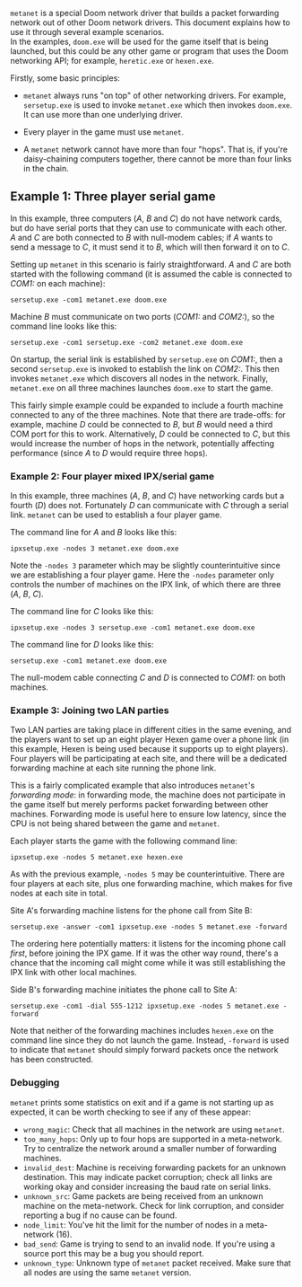 `metanet` is a special Doom network driver that builds a packet forwarding
network out of other Doom network drivers. This document explains how to
use it through several example scenarios.  
In the examples, `doom.exe` will be used for the game itself that is being
launched, but this could be any other game or program that uses the Doom
networking API; for example, `heretic.exe` or  `hexen.exe`.

Firstly, some basic principles:

* `metanet` always runs "on top" of other networking drivers. For example,
`sersetup.exe` is used to invoke `metanet.exe` which then invokes
`doom.exe`. It can use more than one underlying driver.

* Every player in the game must use `metanet`.

* A `metanet` network cannot have more than four "hops". That is, if you're
daisy-chaining computers together, there cannot be more than four links in
the chain.

## Example 1: Three player serial game

In this example, three computers (*A*, *B* and *C*) do not have network
cards, but do have serial ports that they can use to communicate with each
other. *A* and *C* are both connected to *B* with null-modem cables; if *A*
wants to send a message to *C*, it must send it to *B*, which will then
forward it on to *C*.

Setting up `metanet` in this scenario is fairly straightforward. *A* and
*C* are both started with the following command (it is assumed the cable is
connected to *COM1:* on each machine):
```
sersetup.exe -com1 metanet.exe doom.exe
```
Machine *B* must communicate on two ports (*COM1:* and *COM2:*), so the
command line looks like this:
```
sersetup.exe -com1 sersetup.exe -com2 metanet.exe doom.exe
```
On startup, the serial link is established by `sersetup.exe` on *COM1:*,
then a second `sersetup.exe` is invoked to establish the link on *COM2:*.
This then invokes `metanet.exe` which discovers all nodes in the network.
Finally, `metanet.exe` on all three machines launches `doom.exe` to start
the game.

This fairly simple example could be expanded to include a fourth machine
connected to any of the three machines. Note that there are trade-offs: for
example, machine *D* could be connected to *B*, but *B* would need a third
COM port for this to work. Alternatively, *D* could be connected to *C*,
but this would increase the number of hops in the network, potentially
affecting performance (since *A* to *D* would require three hops).

### Example 2: Four player mixed IPX/serial game

In this example, three machines (*A*, *B*, and *C*) have networking cards but a
fourth (*D*) does not. Fortunately *D* can communicate with *C* through a
serial link. `metanet` can be used to establish a four player game.

The command line for *A* and *B* looks like this:
```
ipxsetup.exe -nodes 3 metanet.exe doom.exe
```
Note the `-nodes 3` parameter which may be slightly counterintuitive since
we are establishing a four player game. Here the `-nodes` parameter only
controls the number of machines on the IPX link, of which there are three
(*A*, *B*, *C*).

The command line for *C* looks like this:
```
ipxsetup.exe -nodes 3 sersetup.exe -com1 metanet.exe doom.exe
```
The command line for *D* looks like this:
```
sersetup.exe -com1 metanet.exe doom.exe
```
The null-modem cable connecting *C* and *D* is connected to *COM1:* on both
machines.

### Example 3: Joining two LAN parties

Two LAN parties are taking place in different cities in the same evening,
and the players want to set up an eight player Hexen game over a phone link
(in this example, Hexen is being used because it supports up to eight
players). Four players will be participating at each site, and there will
be a dedicated forwarding machine at each site running the phone link.

This is a fairly complicated example that also introduces `metanet`'s
*forwarding mode*: in forwarding mode, the machine does not participate in
the game itself but merely performs packet forwarding between other
machines. Forwarding mode is useful here to ensure low latency, since
the CPU is not being shared between the game and `metanet`.

Each player starts the game with the following command line:
```
ipxsetup.exe -nodes 5 metanet.exe hexen.exe
```
As with the previous example, `-nodes 5` may be counterintuitive. There are
four players at each site, plus one forwarding machine, which makes for
five nodes at each site in total.

Site A's forwarding machine listens for the phone call from Site B:
```
sersetup.exe -answer -com1 ipxsetup.exe -nodes 5 metanet.exe -forward
```
The ordering here potentially matters: it listens for the incoming phone
call *first*, before joining the IPX game. If it was the other way round,
there's a chance that the incoming call might come while it was still
establishing the IPX link with other local machines.

Side B's forwarding machine initiates the phone call to Site A:
```
sersetup.exe -com1 -dial 555-1212 ipxsetup.exe -nodes 5 metanet.exe -forward
```
Note that neither of the forwarding machines includes `hexen.exe` on the
command line since they do not launch the game. Instead, `-forward` is used
to indicate that `metanet` should simply forward packets once the network
has been constructed.

### Debugging

`metanet` prints some statistics on exit and if a game is not starting up as 
expected, it can be worth checking to see if any of these appear:

* `wrong_magic`: Check that all machines in the network are using `metanet`.
* `too_many_hops`: Only up to four hops are supported in a meta-network.
Try to centralize the network around a smaller number of forwarding
machines.
* `invalid_dest`: Machine is receiving forwarding packets for an unknown
destination. This may indicate packet corruption; check all links are
working okay and consider increasing the baud rate on serial links.
* `unknown_src`: Game packets are being received from an unknown machine on
the meta-network. Check for link corruption, and consider reporting a bug
if no cause can be found.
* `node_limit`: You've hit the limit for the number of nodes in a
meta-network (16).
* `bad_send`: Game is trying to send to an invalid node. If you're using a
source port this may be a bug you should report.
* `unknown_type`: Unknown type of `metanet` packet received. Make sure that
all nodes are using the same `metanet` version.

